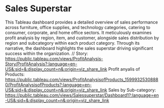 # Sales Superstar
This Tableau dashboard provides a detailed overview of sales performance across furniture, office supplies, and technology categories, catering to consumer, corporate, and home office sectors. It meticulously examines profit analysis by region, item, and customer, alongside sales distribution by region and subcategory within each product category. Through its narrative, the dashboard highlights the sales superstar driving significant success within the organization.
//
Story: https://public.tableau.com/views/ProfitAnalysis-Story/ProfitAnalysis?:language=en-US&:sid=&:display_count=n&:origin=viz_share_link
Profit anyalis of Products: https://public.tableau.com/views/ProfitAnalysisofProducts_15999325308880/ProfitAnalysisofProducts?:language=en-US&:sid=&:display_count=n&:origin=viz_share_link
Sales by Sub-category: https://public.tableau.com/views/Salessuperstar/Dashboard1?:language=en-US&:sid=&:display_count=n&:origin=viz_share_link
